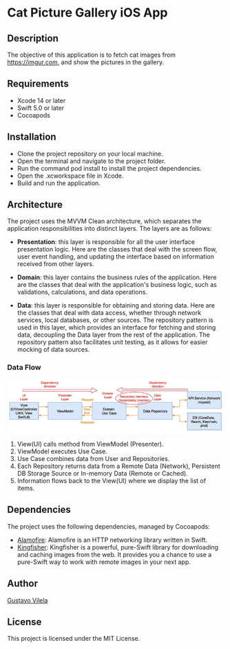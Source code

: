 # Cat Picture Gallery iOS App

## Description
The objective of this application is to fetch cat images from https://imgur.com, and show the pictures in the gallery.

## Requirements
- Xcode 14 or later
- Swift 5.0 or later
- Cocoapods

## Installation
- Clone the project repository on your local machine.
- Open the terminal and navigate to the project folder.
- Run the command pod install to install the project dependencies.
- Open the .xcworkspace file in Xcode.
- Build and run the application.

## Architecture
The project uses the MVVM Clean architecture, which separates the application responsibilities into distinct layers. The layers are as follows:

- **Presentation**: this layer is responsible for all the user interface presentation logic. Here are the classes that deal with the screen flow, user event handling, and updating the interface based on information received from other layers.

- **Domain**: this layer contains the business rules of the application. Here are the classes that deal with the application's business logic, such as validations, calculations, and data operations.

- **Data**: this layer is responsible for obtaining and storing data. Here are the classes that deal with data access, whether through network services, local databases, or other sources. The repository pattern is used in this layer, which provides an interface for fetching and storing data, decoupling the Data layer from the rest of the application. The repository pattern also facilitates unit testing, as it allows for easier mocking of data sources.

### Data Flow
![Data Flow](./dataflow.png)
1. View(UI) calls method from ViewModel (Presenter).
2. ViewModel executes Use Case.
3. Use Case combines data from User and Repositories.
4. Each Repository returns data from a Remote Data (Network), Persistent DB Storage Source or In-memory Data (Remote or Cached).
5. Information flows back to the View(UI) where we display the list of items.

## Dependencies
The project uses the following dependencies, managed by Cocoapods:

- [Alamofire](https://github.com/Alamofire/Alamofire): Alamofire is an HTTP networking library written in Swift.
- [Kingfisher](https://github.com/onevcat/Kingfisher): Kingfisher is a powerful, pure-Swift library for downloading and caching images from the web. It provides you a chance to use a pure-Swift way to work with remote images in your next app.

## Author
[Gustavo Vilela](https://github.com/gfvilela)

## License
This project is licensed under the MIT License.


